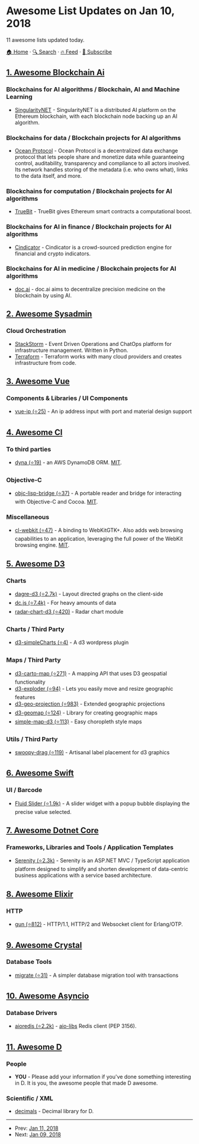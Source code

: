# Awesome List Updates on Jan 10, 2018

11 awesome lists updated today.

[🏠 Home](/README.md) · [🔍 Search](https://test.trackawesomelist.com/search/) · [🔥 Feed](https://test.trackawesomelist.com/rss.xml) · [📮 Subscribe](https://trackawesomelist.us17.list-manage.com/subscribe?u=d2f0117aa829c83a63ec63c2f&id=36a103854c)



## [1. Awesome Blockchain Ai](/content/steven2358/awesome-blockchain-ai/README.md)

### Blockchains for AI algorithms / Blockchain, AI and Machine Learning

*   [SingularityNET](https://singularitynet.io/) - SingularityNET is a distributed AI platform on the Ethereum blockchain, with each blockchain node backing up an AI algorithm.

### Blockchains for data / Blockchain projects for AI algorithms

*   [Ocean Protocol](https://oceanprotocol.com/) - Ocean Protocol is a decentralized data exchange protocol that lets people share and monetize data while guaranteeing control, auditability, transparency and compliance to all actors involved. Its network handles storing of the metadata (i.e. who owns what), links to the data itself, and more.

### Blockchains for computation / Blockchain projects for AI algorithms

*   [TrueBit](https://truebit.io/) - TrueBit gives Ethereum smart contracts a computational boost.

### Blockchains for AI in finance / Blockchain projects for AI algorithms

*   [Cindicator](https://cindicator.com/) - Cindicator is a crowd-sourced prediction engine for financial and crypto indicators.

### Blockchains for AI in medicine / Blockchain projects for AI algorithms

*   [doc.ai](https://doc.ai/about) - doc.ai aims to decentralize precision medicine on the blockchain by using AI.

## [2. Awesome Sysadmin](/content/awesome-foss/awesome-sysadmin/README.md)

### Cloud Orchestration

*   [StackStorm](https://stackstorm.com/) - Event Driven Operations and ChatOps platform for infrastructure management. Written in Python.
*   [Terraform](https://www.terraform.io/) - Terraform works with many cloud providers and creates infrastructure from code.

## [3. Awesome Vue](/content/vuejs/awesome-vue/README.md)

### Components & Libraries / UI Components

*   [vue-ip (⭐25)](https://github.com/peteringram0/vue-ip) - An ip address input with port and material design support

## [4. Awesome Cl](/content/CodyReichert/awesome-cl/README.md)

### To third parties

*   [dyna (⭐19)](https://github.com/Rudolph-Miller/dyna) - an AWS DynamoDB ORM. [MIT](https://opensource.org/licenses/MIT).

### Objective-C

*   [objc-lisp-bridge (⭐37)](https://github.com/fiddlerwoaroof/objc-lisp-bridge) -  A portable reader and bridge for interacting with Objective-C and Cocoa. [MIT](https://opensource.org/licenses/MIT).

### Miscellaneous

*   [cl-webkit (⭐47)](https://github.com/joachifm/cl-webkit) - A binding to WebKitGTK+. Also adds web browsing capabilities to an application, leveraging the full power of the WebKit browsing engine. [MIT](https://opensource.org/licenses/MIT).

## [5. Awesome D3](/content/wbkd/awesome-d3/README.md)

### Charts

*   [dagre-d3 (⭐2.7k)](https://github.com/dagrejs/dagre-d3) - Layout directed graphs on the client-side
*   [dc.js (⭐7.4k)](https://github.com/dc-js/dc.js) - For heavy amounts of data
*   [radar-chart-d3 (⭐420)](https://github.com/alangrafu/radar-chart-d3) - Radar chart module

### Charts / Third Party

*   [d3-simpleCharts (⭐4)](https://github.com/mrBigJS/d3-simpleCharts) - A d3 wordpress plugin

### Maps / Third Party

*   [d3-carto-map (⭐271)](https://github.com/emeeks/d3-carto-map) - A mapping API that uses D3 geospatial functionality
*   [d3-exploder (⭐94)](https://github.com/bsouthga/d3-exploder) - Lets you easily move and resize geographic features
*   [d3-geo-projection (⭐983)](https://github.com/d3/d3-geo-projection) - Extended geographic projections
*   [d3-geomap (⭐124)](https://github.com/yaph/d3-geomap) - Library for creating geographic maps
*   [simple-map-d3 (⭐113)](https://github.com/MinnPost/simple-map-d3) - Easy choropleth style maps

### Utils / Third Party

*   [swoopy-drag (⭐119)](https://github.com/1wheel/swoopy-drag) - Artisanal label placement for d3 graphics

## [6. Awesome Swift](/content/matteocrippa/awesome-swift/README.md)

### UI / Barcode

*   [Fluid Slider (⭐1.9k)](https://github.com/Ramotion/fluid-slider) - A slider widget with a popup bubble displaying the precise value selected.

## [7. Awesome Dotnet Core](/content/thangchung/awesome-dotnet-core/README.md)

### Frameworks, Libraries and Tools / Application Templates

*   [Serenity (⭐2.3k)](https://github.com/volkanceylan/Serenity) - Serenity is an ASP.NET MVC / TypeScript application platform designed to simplify and shorten development of data-centric business applications with a service based architecture.

## [8. Awesome Elixir](/content/h4cc/awesome-elixir/README.md)

### HTTP

*   [gun (⭐812)](https://github.com/ninenines/gun) - HTTP/1.1, HTTP/2 and Websocket client for Erlang/OTP.

## [9. Awesome Crystal](/content/veelenga/awesome-crystal/README.md)

### Database Tools

*   [migrate (⭐31)](https://github.com/vladfaust/migrate.cr) - A simpler database migration tool with transactions

## [10. Awesome Asyncio](/content/timofurrer/awesome-asyncio/README.md)

### Database Drivers

*   [aioredis (⭐2.2k)](https://github.com/aio-libs/aioredis) - [aio-libs](https://github.com/aio-libs) Redis client (PEP 3156).

## [11. Awesome D](/content/dlang-community/awesome-d/README.md)

### People

*   **YOU** - Please add your information if you've done something interesting in D. It is you, the awesome people that made D awesome.

### Scientific / XML

*   [decimals](https://github.com/rumbu13/decimal) - Decimal library for D.

---

- Prev: [Jan 11, 2018](/content/2018/01/11/README.md)
- Next: [Jan 09, 2018](/content/2018/01/09/README.md)